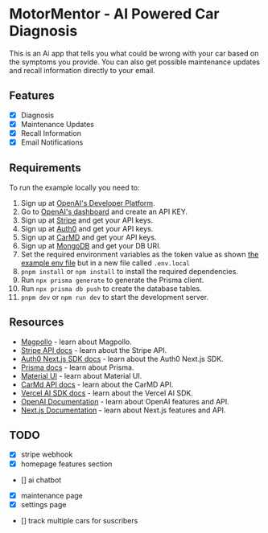 # MotorMentor - AI Powered Car Diagnosis

This is an Ai app that tells you what could be wrong with your car based on the symptoms you provide. You can also get possible maintenance updates and recall information directly to your email.

## Features

- [x] Diagnosis
- [x] Maintenance Updates
- [x] Recall Information
- [x] Email Notifications

## Requirements

To run the example locally you need to:

1. Sign up at [OpenAI's Developer Platform](https://platform.openai.com/signup).
2. Go to [OpenAI's dashboard](https://platform.openai.com/account/api-keys) and create an API KEY.
3. Sign up at [Stripe](https://stripe.com) and get your API keys.
4. Sign up at [Auth0](https://auth0.com) and get your API keys.
5. Sign up at [CarMD](https://www.carmd.com/) and get your API keys.
6. Sign up at [MongoDB](https://www.mongodb.com/) and get your DB URI.
7. Set the required environment variables as the token value as shown [the example env file](./.env.local.example) but in a new file called `.env.local`
8. `pnpm install` or `npm install` to install the required dependencies.
9. Run `npx prisma generate` to generate the Prisma client.
10. Run `npx prisma db push` to create the database tables.
11. `pnpm dev` or `npm run dev` to start the development server.

## Resources

- [Magpollo](https://magpollo.com/) - learn about Magpollo.
- [Stripe API docs](https://stripe.com/docs/api) - learn about the Stripe API.
- [Auth0 Next.js SDK docs](https://auth0.com/docs/quickstart/webapp/nextjs) - learn about the Auth0 Next.js SDK.
- [Prisma docs](https://www.prisma.io/docs/) - learn about Prisma.
- [Material UI](https://material-ui.com/) - learn about Material UI.
- [CarMd API docs](https://api.carmd.com/member/docs) - learn about the CarMD API.
- [Vercel AI SDK docs](https://sdk.vercel.ai/docs) - learn about the Vercel AI SDK.
- [OpenAI Documentation](https://platform.openai.com/docs) - learn about OpenAI features and API.
- [Next.js Documentation](https://nextjs.org/docs) - learn about Next.js features and API.

## TODO

- [x] stripe webhook
- [x] homepage features section
- [] ai chatbot
- [x] maintenance page
- [x] settings page
- [] track multiple cars for suscribers
